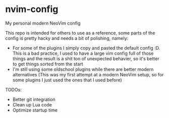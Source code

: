 # nvim-config
My personal modern NeoVim config

This repo is intended for others to use as a reference,
some parts of the config is pretty hacky and needs a bit of polishing, namely:

- For some of the plugins I simply copy and pasted the default config :D.
This is a bad practice, I used to have a large vim config full of those things and the result is a shit ton of unexpected behavier,
so it's better to get things sorted from the start
- I'm still using some oldschool plugins while there are better modern alternatives
(This was my first attempt at a modern NeoVim setup, so for some plugins I just used the ones that I used before)

TODOs:
- Better git integration
- Clean up Lua code
- Optimize startup time


